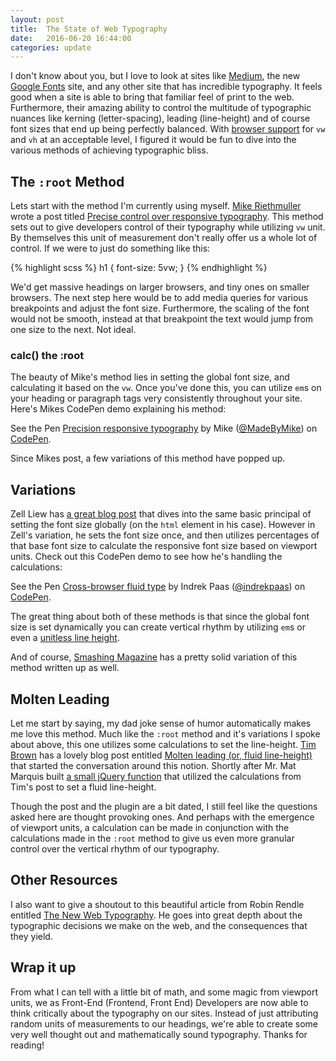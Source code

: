 ```yaml
---
layout: post
title:  The State of Web Typography
date:   2016-06-20 16:44:00
categories: update
---
```


I don't know about you, but I love to look at sites like [Medium](https://medium.com/), the new [Google Fonts](https://fonts.google.com/) site, and any other site that has incredible typography. It feels good when a site is able to bring that familiar feel of print to the web. Furthermore, their amazing ability to control the multitude of typographic nuances like kerning (letter-spacing), leading (line-height) and of course font sizes that end up being perfectly balanced. With [browser support](http://caniuse.com/#search=vw) for `vw` and `vh` at an acceptable level, I figured it would be fun to dive into the various methods of achieving typographic bliss.

## The `:root` Method

Lets start with the method I'm currently using myself. [Mike Riethmuller](https://twitter.com/MikeRiethmuller) wrote a post titled [Precise control over responsive typography](http://madebymike.com.au/writing/precise-control-responsive-typography/). This method sets out to give developers control of their typography while utilizing `vw` unit. By themselves this unit of measurement don't really offer us a whole lot of control. If we were to just do something like this:

{% highlight scss %}
h1 {
  font-size: 5vw;
}
{% endhighlight %}

We'd get massive headings on larger browsers, and tiny ones on smaller browsers. The next step here would be to add media queries for various breakpoints and adjust the font size. Furthermore, the scaling of the font would not be smooth, instead at that breakpoint the text would jump from one size to the next. Not ideal.

### calc() the :root

The beauty of Mike's method lies in setting the global font size, and calculating it based on the `vw`. Once you've done this, you can utilize `em`s on your heading or paragraph tags very consistently throughout your site. Here's Mikes CodePen demo explaining his method:

<p data-height="354" data-theme-id="dark" data-slug-hash="YPJJYv" data-default-tab="css" data-user="MadeByMike" data-embed-version="2" class="codepen">See the Pen <a href="http://codepen.io/MadeByMike/pen/YPJJYv/">Precision responsive typography</a> by Mike (<a href="http://codepen.io/MadeByMike">@MadeByMike</a>) on <a href="http://codepen.io">CodePen</a>.</p>
<script async src="//assets.codepen.io/assets/embed/ei.js"></script>

Since Mikes post, a few variations of this method have popped up.

## Variations

Zell Liew has [a great blog post](http://zellwk.com/blog/viewport-based-typography/) that dives into the same basic principal of setting the font size globally (on the `html` element in his case). However in Zell's variation, he sets the font size once, and then utilizes percentages of that base font size to calculate the responsive font size based on viewport units. Check out this CodePen demo to see how he's handling the calculations:

<p data-height="354" data-theme-id="dark" data-slug-hash="VarLaJ" data-default-tab="css" data-user="indrekpaas" data-embed-version="2" class="codepen">See the Pen <a href="http://codepen.io/indrekpaas/pen/VarLaJ/">Cross-browser fluid type</a> by Indrek Paas (<a href="http://codepen.io/indrekpaas">@indrekpaas</a>) on <a href="http://codepen.io">CodePen</a>.</p>
<script async src="//assets.codepen.io/assets/embed/ei.js"></script>

The great thing about both of these methods is that since the global font size is set dynamically you can create vertical rhythm by utilizing `em`s or even a [unitless line height](https://css-tricks.com/almanac/properties/l/line-height/).

And of course, [Smashing Magazine](https://www.smashingmagazine.com/2016/05/fluid-typography/) has a pretty solid variation of this method written up as well.

## Molten Leading

Let me start by saying, my dad joke sense of humor automatically makes me love this method. Much like the `:root` method and it's variations I spoke about above, this one utilizes some calculations to set the line-height. [Tim Brown](http://twitter.com/nicewebtype) has a lovely blog post entitled [Molten leading (or, fluid line-height)](http://nicewebtype.com/notes/2012/02/03/molten-leading-or-fluid-line-height/) that started the conversation around this notion. Shortly after Mr. Mat Marquis built [a small jQuery function](https://github.com/Wilto/Molten-Leading) that utilized the calculations from Tim's post to set a fluid line-height.

Though the post and the plugin are a bit dated, I still feel like the questions asked here are thought provoking ones. And perhaps with the emergence of viewport units, a calculation can be made in conjunction with the calculations made in the `:root` method to give us even more granular control over the vertical rhythm of our typography.

## Other Resources

I also want to give a shoutout to this beautiful article from Robin Rendle entitled [The New Web Typography](https://robinrendle.com/essays/new-web-typography/). He goes into great depth about the typographic decisions we make on the web, and the consequences that they yield.

## Wrap it up

From what I can tell with a little bit of math, and some magic from viewport units, we as Front-End (Frontend, Front End) Developers are now able to think critically about the typography on our sites. Instead of just attributing random units of measurements to our headings, we're able to create some very well thought out and mathematically sound typography. Thanks for reading!
